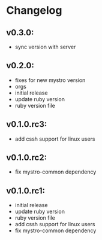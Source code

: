 # Changelog

## v0.3.0:
* sync version with server

## v0.2.0:
* fixes for new mystro version
* orgs
* initial release
* update ruby version
* ruby version file

## v0.1.0.rc3:
* add cssh support for linux users

## v0.1.0.rc2:
* fix mystro-common dependency

## v0.1.0.rc1:
* initial release
* update ruby version
* ruby version file
* add cssh support for linux users
* fix mystro-common dependency

